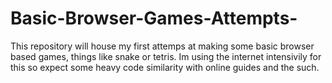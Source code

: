 # Basic-Browser-Games-Attempts-
This repository will house my first attemps at making some basic browser based games, things like snake or tetris. Im using the internet intensivily for this so expect some heavy code similarity with online guides and the such.
